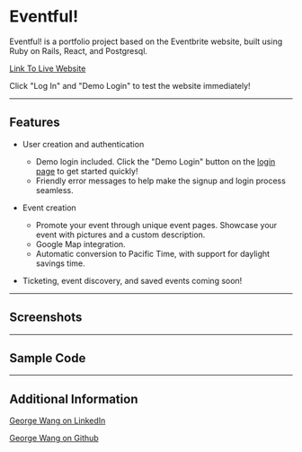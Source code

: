 # Eventful!

Eventful! is a portfolio project based on the Eventbrite website, built using Ruby on Rails, React, and Postgresql. 

[Link To Live Website](https://eventfullapp.herokuapp.com)

Click "Log In" and "Demo Login" to test the website immediately!

---
## Features

* User creation and authentication
  * Demo login included. Click the "Demo Login" button on the [login page](https://eventfullapp.herokuapp.com/#/login) to get started quickly!
  * Friendly error messages to help make the signup and login process seamless.

* Event creation
  * Promote your event through unique event pages. Showcase your event with pictures and a custom description.
  * Google Map integration.
  * Automatic conversion to Pacific Time, with support for daylight savings time. 

* Ticketing, event discovery, and saved events coming soon!

---
## Screenshots 

---
## Sample Code

---
## Additional Information

[George Wang on LinkedIn](https://www.linkedin.com/in/guanw88)

[George Wang on Github](https://github.com/guanw88)
